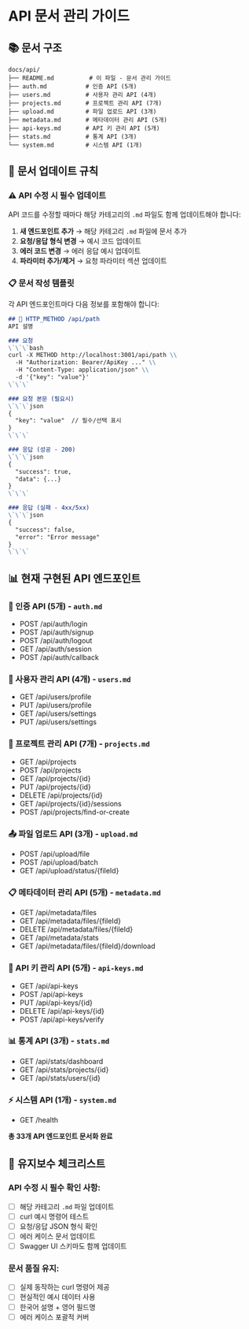 # API 문서 관리 가이드

## 📚 문서 구조

```
docs/api/
├── README.md          # 이 파일 - 문서 관리 가이드
├── auth.md           # 인증 API (5개)
├── users.md          # 사용자 관리 API (4개)
├── projects.md       # 프로젝트 관리 API (7개)
├── upload.md         # 파일 업로드 API (3개)
├── metadata.md       # 메타데이터 관리 API (5개)
├── api-keys.md       # API 키 관리 API (5개)
├── stats.md          # 통계 API (3개)
└── system.md         # 시스템 API (1개)
```

## 🔄 문서 업데이트 규칙

### ⚠️ API 수정 시 필수 업데이트
API 코드를 수정할 때마다 해당 카테고리의 `.md` 파일도 함께 업데이트해야 합니다:

1. **새 엔드포인트 추가** → 해당 카테고리 `.md` 파일에 문서 추가
2. **요청/응답 형식 변경** → 예시 코드 업데이트
3. **에러 코드 변경** → 에러 응답 예시 업데이트
4. **파라미터 추가/제거** → 요청 파라미터 섹션 업데이트

### 📋 문서 작성 템플릿

각 API 엔드포인트마다 다음 정보를 포함해야 합니다:

```markdown
## 🔗 HTTP_METHOD /api/path
API 설명

### 요청
\`\`\`bash
curl -X METHOD http://localhost:3001/api/path \\
  -H "Authorization: Bearer/ApiKey ..." \\
  -H "Content-Type: application/json" \\
  -d '{"key": "value"}'
\`\`\`

### 요청 본문 (필요시)
\`\`\`json
{
  "key": "value"  // 필수/선택 표시
}
\`\`\`

### 응답 (성공 - 200)
\`\`\`json
{
  "success": true,
  "data": {...}
}
\`\`\`

### 응답 (실패 - 4xx/5xx)
\`\`\`json
{
  "success": false,
  "error": "Error message"
}
\`\`\`
```

## 📊 현재 구현된 API 엔드포인트

### 🔐 인증 API (5개) - `auth.md`
- POST /api/auth/login
- POST /api/auth/signup  
- POST /api/auth/logout
- GET /api/auth/session
- POST /api/auth/callback

### 👤 사용자 관리 API (4개) - `users.md`
- GET /api/users/profile
- PUT /api/users/profile
- GET /api/users/settings
- PUT /api/users/settings

### 📁 프로젝트 관리 API (7개) - `projects.md`
- GET /api/projects
- POST /api/projects
- GET /api/projects/{id}
- PUT /api/projects/{id}
- DELETE /api/projects/{id}
- GET /api/projects/{id}/sessions
- POST /api/projects/find-or-create

### 📤 파일 업로드 API (3개) - `upload.md`
- POST /api/upload/file
- POST /api/upload/batch
- GET /api/upload/status/{fileId}

### 📋 메타데이터 관리 API (5개) - `metadata.md`
- GET /api/metadata/files
- GET /api/metadata/files/{fileId}
- DELETE /api/metadata/files/{fileId}
- GET /api/metadata/stats
- GET /api/metadata/files/{fileId}/download

### 🔑 API 키 관리 API (5개) - `api-keys.md`
- GET /api/api-keys
- POST /api/api-keys
- PUT /api/api-keys/{id}
- DELETE /api/api-keys/{id}
- POST /api/api-keys/verify

### 📊 통계 API (3개) - `stats.md`
- GET /api/stats/dashboard
- GET /api/stats/projects/{id}
- GET /api/stats/users/{id}

### ⚡ 시스템 API (1개) - `system.md`
- GET /health

**총 33개 API 엔드포인트 문서화 완료**

## 🔧 유지보수 체크리스트

### API 수정 시 필수 확인 사항:
- [ ] 해당 카테고리 `.md` 파일 업데이트
- [ ] curl 예시 명령어 테스트
- [ ] 요청/응답 JSON 형식 확인
- [ ] 에러 케이스 문서 업데이트
- [ ] Swagger UI 스키마도 함께 업데이트

### 문서 품질 유지:
- [ ] 실제 동작하는 curl 명령어 제공
- [ ] 현실적인 예시 데이터 사용
- [ ] 한국어 설명 + 영어 필드명
- [ ] 에러 케이스 포괄적 커버